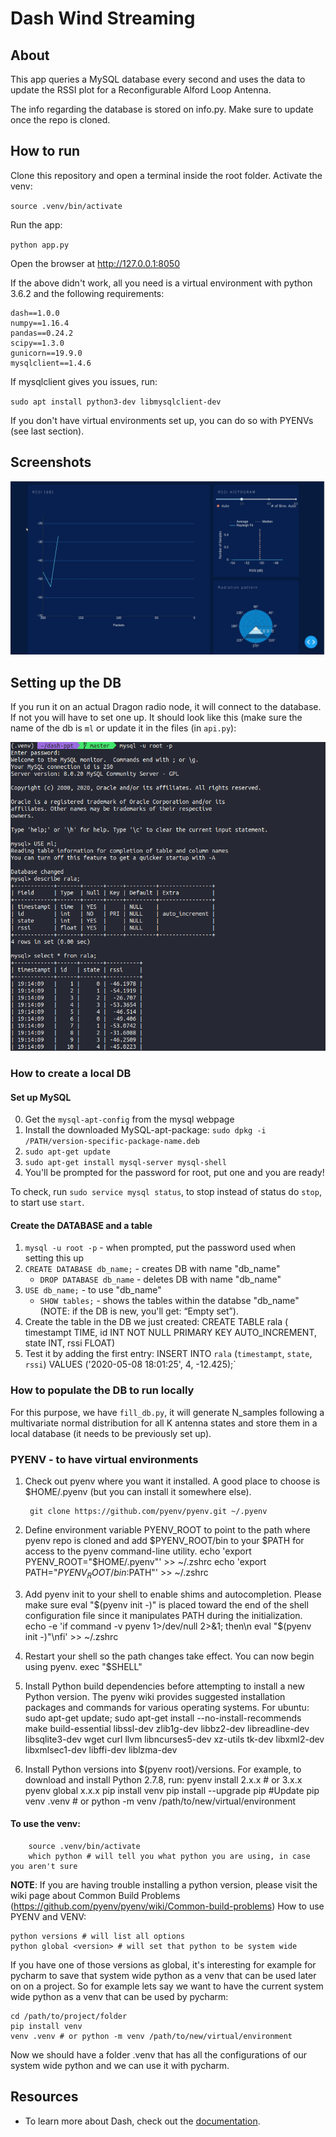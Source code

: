 # Dash Wind Streaming

## About

This app queries a MySQL database every second and uses the data to update the RSSI plot for a Reconfigurable Alford Loop Antenna.

The info regarding the database is stored on info.py. Make sure to update once the repo is cloned.


## How to run

Clone this repository and open a terminal inside the root folder. Activate the venv:

`source .venv/bin/activate`

Run the app:

`python app.py`

Open the browser at http://127.0.0.1:8050

If the above didn't work, all you need is a virtual environment with python 3.6.2 and the following requirements:

    dash==1.0.0
    numpy==1.16.4
    pandas==0.24.2
    scipy==1.3.0
    gunicorn==19.9.0
    mysqlclient==1.4.6

If mysqlclient gives you issues, run:

`sudo apt install python3-dev libmysqlclient-dev`

If you don't have virtual environments set up, you can do so with PYENVs (see last section).

## Screenshots

![assets/demo.gif](assets/demo.gif)

## Setting up the DB

If you run it on an actual Dragon radio node, it will connect to the database. If not you will have to set one up. It should look like this (make sure the name of the db is `ml` or update it in the files (in `api.py`):

![assets/database.png](assets/database.png)

### How to create a local DB
#### Set up MySQL

0. Get the `mysql-apt-config` from the mysql webpage
1. Install the downloaded MySQL-apt-package: `sudo dpkg -i /PATH/version-specific-package-name.deb`
2. `sudo apt-get update`
3. `sudo apt-get install mysql-server mysql-shell`
4. You'll be prompted for the password for root, put one and you are ready!

To check, run `sudo service mysql status`, to stop instead of status do `stop`, to start use `start`.

#### Create the DATABASE and a table

1. `mysql -u root -p` - when prompted, put the password used when setting this up
2. `CREATE DATABASE db_name;` - creates DB with name "db_name"
   - `DROP DATABASE db_name` - deletes DB with name "db_name"
3. `USE db_name;` - to use "db_name"
   - `SHOW tables;` - shows the tables within the databse "db_name" (NOTE: if the DB is new, you'll get: “Empty set”).
4. Create the table in the DB we just created:
        CREATE TABLE rala (
        timestampt TIME,
        id INT NOT NULL PRIMARY KEY AUTO_INCREMENT,
        state INT,
        rssi FLOAT)
5. Test it by adding the first entry:
        INSERT INTO `rala` (`timestampt`, `state`, `rssi`) VALUES ('2020-05-08 18:01:25', 4, -12.425);`

### How to populate the DB to run locally

For this purpose, we have `fill_db.py`, it will generate N_samples following a multivariate normal distribution for all K antenna states and store them in a local database (it needs to be previously set up).

### PYENV - to have virtual environments
1. Check out pyenv where you want it installed. A good place to choose is $HOME/.pyenv (but you can install it somewhere else).

        git clone https://github.com/pyenv/pyenv.git ~/.pyenv

2. Define environment variable PYENV_ROOT to point to the path where pyenv repo is cloned and add $PYENV_ROOT/bin to your $PATH for access to the pyenv command-line utility.
        echo 'export PYENV_ROOT="$HOME/.pyenv"' >> ~/.zshrc
        echo 'export PATH="$PYENV_ROOT/bin:$PATH"' >> ~/.zshrc
3. Add pyenv init to your shell to enable shims and autocompletion. Please make sure eval "$(pyenv init -)" is placed toward the end of the shell configuration file since it manipulates PATH during the initialization.
        echo -e 'if command -v pyenv 1>/dev/null 2>&1; then\n eval "$(pyenv init -)"\nfi' >> ~/.zshrc
4. Restart your shell so the path changes take effect. You can now begin using pyenv.
        exec "$SHELL"
5. Install Python build dependencies before attempting to install a new Python version. The pyenv wiki provides suggested installation packages and commands for various operating systems. For ubuntu:
        sudo apt-get update; sudo apt-get install --no-install-recommends make build-essential libssl-dev zlib1g-dev libbz2-dev libreadline-dev libsqlite3-dev wget curl llvm libncurses5-dev xz-utils tk-dev libxml2-dev libxmlsec1-dev libffi-dev liblzma-dev
6. Install Python versions into $(pyenv root)/versions. For example, to download and install Python 2.7.8, run:
        pyenv install 2.x.x # or 3.x.x
        pyenv global x.x.x
        pip install venv
        pip install --upgrade pip #Update pip
        venv .venv # or python -m venv /path/to/new/virtual/environment  

#### To use the venv:
        source .venv/bin/activate
        which python # will tell you what python you are using, in case you aren't sure

**NOTE**: If you are having trouble installing a python version, please visit the wiki page about Common Build Problems (https://github.com/pyenv/pyenv/wiki/Common-build-problems)
How to use PYENV and VENV:

    python versions # will list all options
    python global <version> # will set that python to be system wide

If you have one of those versions as global, it's interesting for example for pycharm to save that system wide python as a venv that can be used later on on a project. So for example lets say we want to have the current system wide python as a venv that can be used by pycharm:

    cd /path/to/project/folder
    pip install venv
    venv .venv # or python -m venv /path/to/new/virtual/environment  

Now we should have a folder .venv that has all the configurations of our system wide python and we can use it with pycharm.


## Resources

- To learn more about Dash, check out the [documentation](https://plot.ly/dash).
